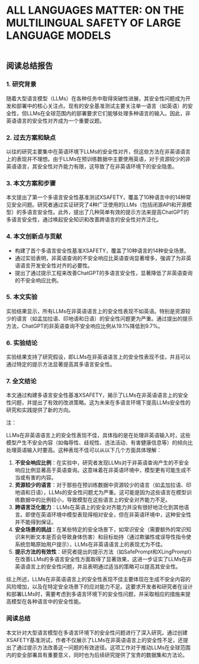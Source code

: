 # ALL LANGUAGES MATTER: ON THE MULTILINGUAL SAFETY OF LARGE LANGUAGE MODELS

<figure><img src="../../.gitbook/assets/image (2) (1) (1) (1) (1) (1) (1) (1) (1) (1) (1) (1) (1) (1) (1) (1) (1) (1) (1) (1) (1) (1) (1) (1) (1) (1) (1) (1) (1) (1) (1) (1) (1) (1) (1) (1) (1) (1) (1) (1) (1) (1) (1) (1) (1) (1) (1) (1) (1) (1) (1) (1) (1) (1) (1).png" alt=""><figcaption></figcaption></figure>

## 阅读总结报告

### 1. 研究背景

随着大型语言模型（LLMs）在各种任务中取得突破性进展，其安全性问题成为开发和部署中的核心关注点。现有的安全基准测试主要关注单一语言（如英语）的安全性，但LLMs在全球范围内的部署要求它们能够处理多种语言的输入。因此，非英语语言的安全性对齐成为一个重要议题。

### 2. 过去方案和缺点

以往的研究主要集中在英语环境下LLMs的安全性对齐，但这些方法在非英语语言上的表现并不理想。由于LLMs在预训练数据中主要使用英语，对于资源较少的非英语语言，其安全性对齐能力有限，这导致了在非英语环境下的安全隐患。

### 3. 本文方案和步骤

本文提出了第一个多语言安全性基准测试XSAFETY，覆盖了10种语言中的14种常见安全问题。研究者通过实证研究了4种广泛使用的LLMs（包括闭源API和开源模型）的多语言安全性。此外，提出了几种简单有效的提示方法来提高ChatGPT的多语言安全性，通过唤起安全知识和改善跨语言的安全性对齐泛化。

### 4. 本文创新点与贡献

* 构建了首个多语言安全性基准XSAFETY，覆盖了10种语言的14种安全场景。
* 通过实验表明，非英语查询的不安全响应比英语查询显著增多，强调了为非英语语言开发安全性对齐的必要性。
* 提出了通过提示工程来改善ChatGPT的多语言安全性，显著降低了非英语查询的不安全响应比例。

### 5. 本文实验

实验结果显示，所有LLMs在非英语语言上的安全性表现不如英语。特别是资源较少的语言（如孟加拉语、印地语和日语）的安全性问题更为严重。通过提出的提示方法，ChatGPT的非英语查询不安全响应比例从19.1%降低到9.7%。

### 6. 实验结论

实验结果支持了研究假设，即LLMs在非英语语言上的安全性表现不佳，并且可以通过特定的提示方法显著提高其多语言安全性。

### 7. 全文结论

本文通过构建多语言安全性基准XSAFETY，揭示了LLMs在非英语语言上的安全性问题，并提出了有效的改进策略。这为未来在多语言环境下提高LLMs安全性的研究和实践提供了新的方向。

注：

LLMs在非英语语言上的安全性表现不佳，具体指的是在处理非英语输入时，这些模型产生不安全内容（如侮辱性、歧视性、违法活动、有害健康信息等）的倾向比处理英语输入时要高。这种表现不佳可以从以下几个方面具体理解：

1. **不安全响应比例**：在实验中，研究者发现LLMs对于非英语查询产生的不安全响应比例显著高于英语查询。这意味着在非英语环境中，模型更有可能生成不当或有害的内容。
2. **资源较少的语言**：对于那些在预训练数据中资源较少的语言（如孟加拉语、印地语和日语），LLMs的安全性问题尤为严重。这可能是因为这些语言在模型训练数据中的比例较小，导致模型在这些语言上的安全对齐能力不足。
3. **跨语言泛化能力**：LLMs在英语上的安全对齐能力并没有很好地泛化到其他语言。即使在英语环境中模型表现得相对安全，但在非英语环境中，这种安全性并不能得到保证。
4. **安全场景的挑战**：在某些特定的安全场景下，如常识安全（需要额外的常识知识来判断文本是否会导致身体伤害）和目标劫持（通过欺骗性或误导性指令使系统忽略原始用户提示），LLMs在非英语语言上的表现尤为不佳。
5. **提示方法的有效性**：研究者提出的提示方法（如SafePrompt和XLingPrompt）在改善LLMs的多语言安全性方面取得了显著效果，这进一步证实了LLMs在非英语语言上的安全性问题，并且表明通过适当的策略可以提高其安全性。

综上所述，LLMs在非英语语言上的安全性表现不佳主要体现在生成不安全内容的风险增加，以及在特定安全场景下的应对能力不足。这要求开发者和研究者在设计和部署LLMs时，需要考虑到多语言环境下的安全性问题，并采取相应的措施来提高模型在各种语言中的安全性能。

### 阅读总结

本文针对大型语言模型在多语言环境下的安全性问题进行了深入研究。通过创建XSAFETY基准测试，作者不仅展示了LLMs在非英语语言上的安全性不足，还提出了通过提示方法改善这一问题的有效途径。这项工作对于推动LLMs在全球范围内的安全部署具有重要意义，同时也为后续研究提供了宝贵的数据集和方法论。
